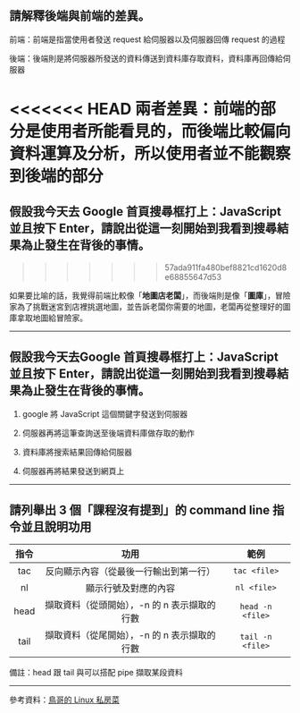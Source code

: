 ## 請解釋後端與前端的差異。
前端：前端是指當使用者發送 request 給伺服器以及伺服器回傳 request 的過程

後端：後端則是將伺服器所發送的資料傳送到資料庫存取資料，資料庫再回傳給伺服器

<<<<<<< HEAD
兩者差異：前端的部分是使用者所能看見的，而後端比較偏向資料運算及分析，所以使用者並不能觀察到後端的部分
=======
## 假設我今天去 Google 首頁搜尋框打上：JavaScript 並且按下 Enter，請說出從這一刻開始到我看到搜尋結果為止發生在背後的事情。
>>>>>>> 57ada911fa480bef8821cd1620d8e68855647d53

如果要比喻的話，我覺得前端比較像「**地圖店老闆**」，而後端則是像「**圖庫**」，冒險家為了挑戰迷宮到店裡挑選地圖，並告訴老闆你需要的地圖，老闆再從整理好的圖庫拿取地圖給冒險家。

---
## 假設我今天去Google 首頁搜尋框打上：JavaScript 並且按下 Enter，請說出從這一刻開始到我看到搜尋結果為止發生在背後的事情。
1. google 將 JavaScript 這個關鍵字發送到伺服器

2. 伺服器再將這筆查詢送至後端資料庫做存取的動作

3. 資料庫將搜索結果回傳給伺服器

4. 伺服器再將結果發送到網頁上

---
## 請列舉出 3 個「課程沒有提到」的 command line 指令並且說明功用
指令|功用|範例
:-:|:-:|:-:
tac|反向顯示內容（從最後一行輸出到第一行）|`tac <file>`
nl|顯示行號及對應的內容|`nl <file>`
head|擷取資料（從頭開始），-n 的 n 表示擷取的行數|`head -n <file>`
tail|擷取資料（從尾開始），-n 的 n 表示擷取的行數|`tail -n <file>`

備註：head 跟 tail 與可以搭配 pipe 擷取某段資料

---
參考資料：[鳥哥的 Linux 私房菜](http://linux.vbird.org/linux_basic/0220filemanager.php#file)

